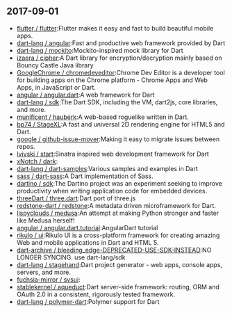 ## 2017-09-01

* [flutter / flutter](https://github.com/flutter/flutter):Flutter makes it easy and fast to build beautiful mobile apps.
* [dart-lang / angular](https://github.com/dart-lang/angular):Fast and productive web framework provided by Dart
* [dart-lang / mockito](https://github.com/dart-lang/mockito):Mockito-inspired mock library for Dart
* [izaera / cipher](https://github.com/izaera/cipher):A Dart library for encryption/decryption mainly based on Bouncy Castle Java library
* [GoogleChrome / chromedeveditor](https://github.com/GoogleChrome/chromedeveditor):Chrome Dev Editor is a developer tool for building apps on the Chrome platform - Chrome Apps and Web Apps, in JavaScript or Dart.
* [angular / angular.dart](https://github.com/angular/angular.dart):A web framework for Dart
* [dart-lang / sdk](https://github.com/dart-lang/sdk):The Dart SDK, including the VM, dart2js, core libraries, and more.
* [munificent / hauberk](https://github.com/munificent/hauberk):A web-based roguelike written in Dart.
* [bp74 / StageXL](https://github.com/bp74/StageXL):A fast and universal 2D rendering engine for HTML5 and Dart.
* [google / github-issue-mover](https://github.com/google/github-issue-mover):Making it easy to migrate issues between repos.
* [lvivski / start](https://github.com/lvivski/start):Sinatra inspired web development framework for Dart
* [xNotch / dark](https://github.com/xNotch/dark):
* [dart-lang / dart-samples](https://github.com/dart-lang/dart-samples):Various samples and examples in Dart
* [sass / dart-sass](https://github.com/sass/dart-sass):A Dart implementation of Sass.
* [dartino / sdk](https://github.com/dartino/sdk):The Dartino project was an experiment seeking to improve productivity when writing application code for embedded devices.
* [threeDart / three.dart](https://github.com/threeDart/three.dart):Dart port of three.js
* [redstone-dart / redstone](https://github.com/redstone-dart/redstone):A metadata driven microframework for Dart.
* [lispyclouds / medusa](https://github.com/lispyclouds/medusa):An attempt at making Python stronger and faster like Medusa herself!
* [angular / angular.dart.tutorial](https://github.com/angular/angular.dart.tutorial):AngularDart tutorial
* [rikulo / ui](https://github.com/rikulo/ui):Rikulo UI is a cross-platform framework for creating amazing Web and mobile applications in Dart and HTML 5.
* [dart-archive / bleeding_edge-DEPRECATED-USE-SDK-INSTEAD](https://github.com/dart-archive/bleeding_edge-DEPRECATED-USE-SDK-INSTEAD):NO LONGER SYNCING. use dart-lang/sdk
* [dart-lang / stagehand](https://github.com/dart-lang/stagehand):Dart project generator - web apps, console apps, servers, and more.
* [fuchsia-mirror / sysui](https://github.com/fuchsia-mirror/sysui):
* [stablekernel / aqueduct](https://github.com/stablekernel/aqueduct):Dart server-side framework: routing, ORM and OAuth 2.0 in a consistent, rigorously tested framework.
* [dart-lang / polymer-dart](https://github.com/dart-lang/polymer-dart):Polymer support for Dart
